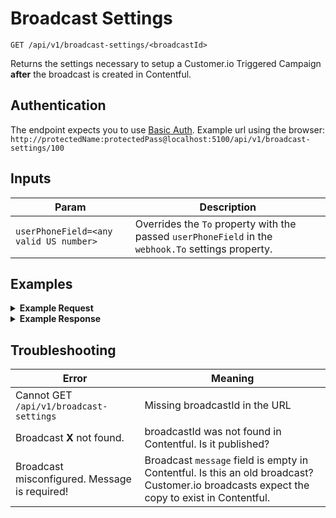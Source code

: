 # Broadcast Settings

```
GET /api/v1/broadcast-settings/<broadcastId>
```
Returns the settings necessary to setup a Customer.io Triggered Campaign **after** the broadcast is created in Contentful.

## Authentication

The endpoint expects you to use [Basic Auth](../authentication.md). Example url using the browser: `http://protectedName:protectedPass@localhost:5100/api/v1/broadcast-settings/100`


## Inputs

Param | Description
--- | ---
`userPhoneField=<any valid US number>` | Overrides the `To` property with the passed `userPhoneField` in the `webhook.To` settings property.  

## Examples


<details>
<summary><strong>Example Request</strong></summary>

GET settings for the broadcastId: `tacosfest`.

```
curl -X "GET" "http://localhost:5100/api/v1/broadcast-settings/tacosfest" \
     -H "Authorization: Basic cHVwcGV0OnRvdGFsbHlzZWNyZXQ="
```
</details>

<details>
<summary><strong>Example Response</strong></summary>

```
{
  "broadcast": {
    "broadcastId": "tacosfest",
    "message": "hola, you are invited to the best tacos festival in the whole world.",
    "declinedMessage": "nope"
  },
  "campaign": {
    "campaignId": "48"
  },
  "webhook": {
    "url": "http://<secret>:<secret>@blink-staging.dosomething.org/api/v1/webhooks/customerio-sms-broadcast",
    "headers": {
      "Content-Type": "application/json"
    },
    "body": {
      "To": "{{customer.phone}}",
      "Body": "hola, you are invited to the best tacos festival in the whole world.",
      "StatusCallback": "http://<secret>:<secret>@blink-staging.dosomething.org/api/v1/webhooks/customerio-sms-broadcast?broadcastId=tacosfest"
    }
  },
  "statusCallbackUrl": "http://<secret>:<secret>@blink-staging.dosomething.org/api/v1/webhooks/customerio-sms-broadcast?broadcastId=tacosfest"
}
```
</details>

## Troubleshooting

Error | Meaning
--- | ---
Cannot GET `/api/v1/broadcast-settings` | Missing broadcastId in the URL
Broadcast **X** not found. | broadcastId was not found in Contentful. Is it published?
Broadcast misconfigured. Message is required! | Broadcast `message` field is empty in Contentful. Is this an old broadcast? Customer.io broadcasts expect the copy to exist in Contentful.

